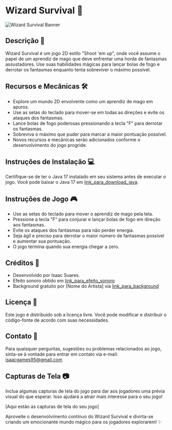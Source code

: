 # Wizard Survival :crystal_ball:

![Wizard Survival Banner](link_para_imagem_banner)

## Descrição :scroll:
Wizard Survival é um jogo 2D estilo "Shoot 'em up", onde você assume o papel de um aprendiz de mago que deve enfrentar uma horda de fantasmas assustadores. Use suas habilidades mágicas para lançar bolas de fogo e derrotar os fantasmas enquanto tenta sobreviver o máximo possível.

## Recursos e Mecânicas :hammer_and_wrench:
- Explore um mundo 2D envolvente como um aprendiz de mago em apuros.
- Use as setas do teclado para mover-se em todas as direções e evite os ataques dos fantasmas.
- Lance bolas de fogo poderosas pressionando a tecla "F" para derrotar os fantasmas.
- Sobreviva o máximo que puder para marcar a maior pontuação possível.
- Novos recursos e mecânicas serão adicionados conforme o desenvolvimento do jogo progride.

## Instruções de Instalação :computer:
Certifique-se de ter o Java 17 instalado em seu sistema antes de executar o jogo. Você pode baixar o Java 17 em [link_para_download_java](link_para_download_java).

## Instruções de Jogo :video_game:
- Use as setas do teclado para mover o aprendiz de mago pela tela.
- Pressione a tecla "F" para conjurar e lançar bolas de fogo em direção aos fantasmas.
- Evite os ataques dos fantasmas para não perder energia.
- Seja ágil e preciso para derrotar o maior número de fantasmas possível e aumentar sua pontuação.
- O jogo termina quando sua energia chegar a zero.

## Créditos :star2:
- Desenvolvido por Isaac Suares.
- Efeito sonoro obtido em [link_para_efeito_sonoro](link_para_efeito_sonoro)
- Background gratuito por [Nome do Artista] via [link_para_background](https://www.freepik.com/free-photo/brown-clay-textured-background-earth-tone-diy-creative-art-minimal-style_18998470.htm)

## Licença :scroll:
Este jogo é distribuído sob a licença livre. Você pode modificar e distribuir o código-fonte de acordo com suas necessidades.

## Contato :email:
Para quaisquer perguntas, sugestões ou problemas relacionados ao jogo, sinta-se à vontade para entrar em contato via e-mail: isaacgames95@gmail.com

## Capturas de Tela :camera:
Inclua algumas capturas de tela do jogo para dar aos jogadores uma prévia visual do que esperar. Isso ajudará a atrair mais interesse para o seu jogo!

[Aqui estão as capturas de tela do seu jogo]

Aproveite o desenvolvimento contínuo do Wizard Survival e divirta-se criando um emocionante mundo mágico para os jogadores explorarem! :sparkles:
